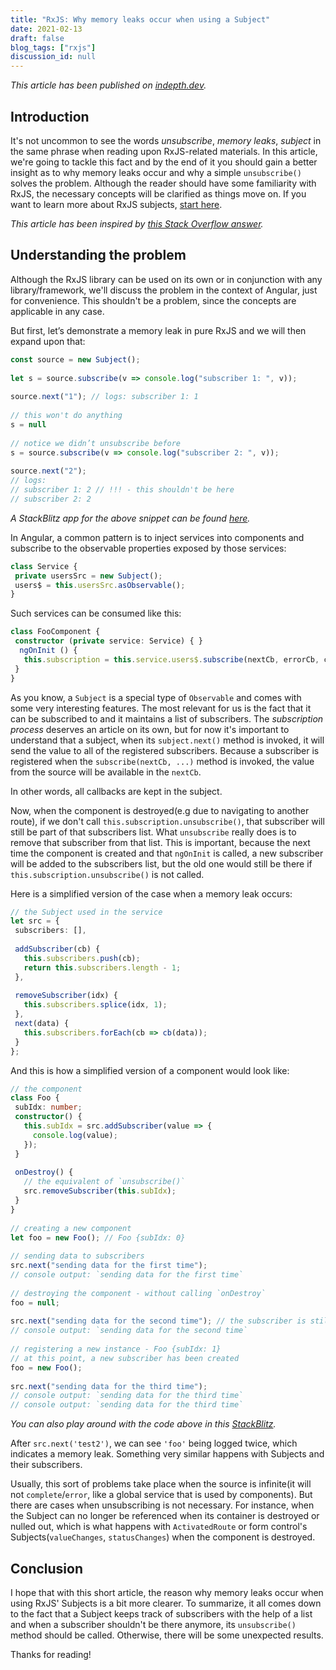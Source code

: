 ```yaml
---
title: "RxJS: Why memory leaks occur when using a Subject"
date: 2021-02-13
draft: false
blog_tags: ["rxjs"]
discussion_id: null
---
```


_This article has been published on [indepth.dev](https://indepth.dev/posts/1433/rxjs-why-memory-leaks-occur-when-using-a-subject)._

## Introduction

It's not uncommon to see the words _unsubscribe_, _memory leaks_, _subject_ in the same phrase when reading upon RxJS-related materials. In this article, we're going to tackle this fact and by the end of it you should gain a better insight as to why memory leaks occur and why a simple `unsubscribe()` solves the problem. Although the reader should have some familiarity with RxJS, the necessary concepts will be clarified as things move on. If you want to learn more about RxJS subjects, [start here](https://indepth.dev/reference/rxjs/subjects).

_This article has been inspired by [this Stack Overflow answer](https://stackoverflow.com/questions/63257763/do-subscriptions-to-rxjs-subjects-cause-memory-leaks-if-not-unsubscribed-when-th/63258734#63258734)._

## Understanding the problem

Although the RxJS library can be used on its own or in conjunction with any library/framework, we'll discuss the problem in the context of Angular, just for convenience. This shouldn't be a problem, since the concepts are applicable in any case.

But first, let’s demonstrate a memory leak in pure RxJS and we will then expand upon that:

```ts
const source = new Subject();
 
let s = source.subscribe(v => console.log("subscriber 1: ", v));
 
source.next("1"); // logs: subscriber 1: 1
 
// this won't do anything
s = null
 
// notice we didn’t unsubscribe before
s = source.subscribe(v => console.log("subscriber 2: ", v));
 
source.next("2");
// logs:
// subscriber 1: 2 // !!! - this shouldn't be here
// subscriber 2: 2
```

_A StackBlitz app for the above snippet can be found [here](https://stackblitz.com/edit/rxjs-memory-leak-example?file=index.ts)._

In Angular, a common pattern is to inject services into components and subscribe to the observable properties exposed by those services:

```ts
class Service {
 private usersSrc = new Subject();
 users$ = this.usersSrc.asObservable();
}
```

Such services can be consumed like this:

```ts
class FooComponent {
 constructor (private service: Service) { }
  ngOnInit () {
   this.subscription = this.service.users$.subscribe(nextCb, errorCb, completeCb)
 }
}
```

As you know, a `Subject` is a special type of `Observable` and comes with some very interesting features. The most relevant for us is the fact that it can be subscribed to and it maintains a list of subscribers. The _subscription process_ deserves an article on its own, but for now it's important to understand that a subject, when its `subject.next()` method is invoked, it will send the value to all of the registered subscribers. Because a subscriber is registered when the `subscribe(nextCb, ...)` method is invoked, the value from the source will be available in the `nextCb`.

In other words, all callbacks are kept in the subject.

Now, when the component is destroyed(e.g due to navigating to another route), if we don't call `this.subscription.unsubscribe()`, that subscriber will still be part of that subscribers list. What `unsubscribe` really does is to remove that subscriber from that list. This is important, because the next time the component is created and that `ngOnInit` is called, a new subscriber will be added to the subscribers list, but the old one would still be there if `this.subscription.unsubscribe()` is not called.

Here is a simplified version of the case when a memory leak occurs:

```ts
// the Subject used in the service
let src = {
 subscribers: [],
 
 addSubscriber(cb) {
   this.subscribers.push(cb);
   return this.subscribers.length - 1;
 },
 
 removeSubscriber(idx) {
   this.subscribers.splice(idx, 1);
 },
 next(data) {
   this.subscribers.forEach(cb => cb(data));
 }
};
```

And this is how a simplified version of a component would look like:

```ts
// the component
class Foo {
 subIdx: number;
 constructor() {
   this.subIdx = src.addSubscriber(value => {
     console.log(value);
   });
 }
 
 onDestroy() {
   // the equivalent of `unsubscribe()`
   src.removeSubscriber(this.subIdx);
 }
}
 
// creating a new component
let foo = new Foo(); // Foo {subIdx: 0}
 
// sending data to subscribers
src.next("sending data for the first time");
// console output: `sending data for the first time`
 
// destroying the component - without calling `onDestroy`
foo = null;
 
src.next("sending data for the second time"); // the subscriber is still there
// console output: `sending data for the second time`
 
// registering a new instance - Foo {subIdx: 1}
// at this point, a new subscriber has been created
foo = new Foo();
 
src.next("sending data for the third time");
// console output: `sending data for the third time`
// console output: `sending data for the third time`
```

_You can also play around with the code above in this [StackBlitz](https://stackblitz.com/edit/memory-leaks-simplified-version?file=index.ts)._

After `src.next('test2')`, we can see `'foo'` being logged twice, which indicates a memory leak. Something very similar happens with Subjects and their subscribers.

Usually, this sort of problems take place when the source is infinite(it will not `complete`/`error`, like a global service that is used by components). But there are cases when unsubscribing is not necessary. For instance, when the Subject can no longer be referenced when its container is destroyed or nulled out, which is what happens with `ActivatedRoute` or form control's Subjects(`valueChanges`, `statusChanges`) when the component is destroyed.

## Conclusion

I hope that with this short article, the reason why memory leaks occur when using RxJS' Subjects is a bit more clearer. To summarize, it all comes down to the fact that a Subject keeps track of subscribers with the help of a list and when a subscriber shouldn't be there anymore, its `unsubscribe()` method should be called. Otherwise, there will be some unexpected results.

Thanks for reading!


